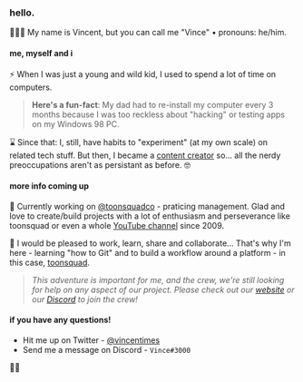 ### hello.

👨🏻‍🚀 My name is Vincent, but you can call me "Vince" • pronouns: he/him.

#### me, myself and i

⚡ When I was just a young and wild kid, I used to spend a lot of time on computers. 
> **Here's a fun-fact**: My dad had to re-install my computer every 3 months because I was too reckless about "hacking" or testing apps on my Windows 98 PC.

⌛ Since that: I, still, have habits to "experiment" (at my own scale) on related tech stuff. 
But then, I became a [content creator](https://www.youtube.com/channel/UCfJazBeaJ6zrUw12PknKHVQ "YouTube channel") so... all the nerdy preoccupations aren't as persistant as before. 🤓

#### more info coming up

🐸 Currently working on [@toonsquadco](https://toonsquad.co/) - praticing management.
Glad and love to create/build projects with a lot of enthusiasm and perseverance like toonsquad or even a whole [YouTube channel](https://www.youtube.com/channel/UCfJazBeaJ6zrUw12PknKHVQ "the link was already up there") since 2009.

📝 I would be pleased to work, learn, share and collaborate... That's why I'm here - learning "how to Git" and to build a workflow around a platform - in this case, [toonsquad](https://toonsquad.co/). 

> *This adventure is important for me, and the crew, we're still looking for help on any aspect of our project.   Please check out our [website](https://toonsquad.co/) or our [Discord](https://discord.gg/3yXQzC256m) to join the crew!*

#### if you have any questions!
- Hit me up on Twitter - [@vincentimes](https://twitter.com/VincenTimes "my own Twitter")
- Send me a message on Discord - `Vince#3000` 

✌🏻
